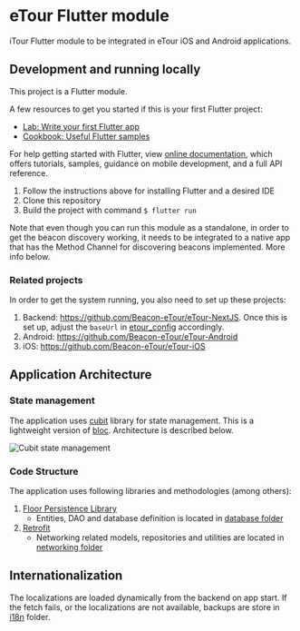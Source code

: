 # eTour Flutter module

iTour Flutter module to be integrated in eTour iOS and Android applications.

## Development and running locally

This project is a Flutter module.

A few resources to get you started if this is your first Flutter project:

- [Lab: Write your first Flutter app](https://flutter.dev/docs/get-started/codelab)
- [Cookbook: Useful Flutter samples](https://flutter.dev/docs/cookbook)

For help getting started with Flutter, view
[online documentation](https://flutter.dev/docs), which offers tutorials,
samples, guidance on mobile development, and a full API reference.


1. Follow the instructions above for installing Flutter and a desired IDE
2. Clone this repository
3. Build the project with command ```$ flutter run```

Note that even though you can run this module as a standalone, in order to get the beacon discovery working, it needs to be integrated to a native app that has the Method Channel for discovering beacons implemented. More info below.

### Related projects

In order to get the system running, you also need to set up these projects:
1. Backend: https://github.com/Beacon-eTour/eTour-NextJS. Once this is set up, adjust the ```baseUrl``` in [etour_config](./lib/constants/etour_config.dart) accordingly.
2. Android: https://github.com/Beacon-eTour/eTour-Android
3. iOS: https://github.com/Beacon-eTour/eTour-iOS


## Application Architecture

### State management
The application uses [cubit](https://pub.dev/documentation/flutter_cubit/latest/) library for state management. This is a lightweight version of [bloc](https://pub.dev/packages/flutter_bloc). Architecture is described below.

![Cubit state management](https://i2.wp.com/resocoder.com/wp-content/uploads/2020/07/cubit_architecture_full.png)

### Code Structure

The application uses following libraries and methodologies (among others):
1. [Floor Persistence Library](https://pub.dev/packages/floor)
    - Entities, DAO and database definition is located in [database folder](./lib/persistence)
2. [Retrofit](https://pub.dev/packages/retrofit)
    - Networking related models, repositories and utilities are located in [networking folder](./lib/networking)

## Internationalization

The localizations are loaded dynamically from the backend on app start. If the fetch fails, or the localizations are not available, backups are store in [i18n](./i18n) folder.

